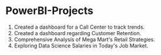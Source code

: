 # PowerBI-Projects
1) Created a dashboard for a Call Center to track trends.
2) Created a dashboard regarding Customer Retention.
3) Comprehensive Analysis of Mega Mart's Retail Strategies.
4) Exploring Data Science Salaries in Today's Job Market.
